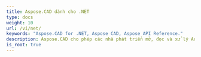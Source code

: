 ```yaml
---
title: Aspose.CAD dành cho .NET
type: docs
weight: 10
url: /vi/net/
keywords: "Aspose.CAD for .NET, Aspose CAD, Aspose API Reference."
description: Aspose.CAD cho phép các nhà phát triển mở, đọc và xử lý AutoCAD DWG, DXF, DWT và các định dạng tệp CAD và BIM khác, chẳng hạn như DGN, DWF, PLT, CF2, OBJ, HPGL, IGS.
is_root: true
---
```

